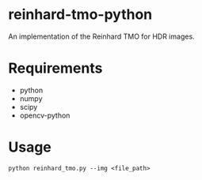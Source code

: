 # reinhard-tmo-python
An implementation of the Reinhard TMO for HDR images.

# Requirements
- python
- numpy
- scipy
- opencv-python

# Usage
```
python reinhard_tmo.py --img <file_path>
```
